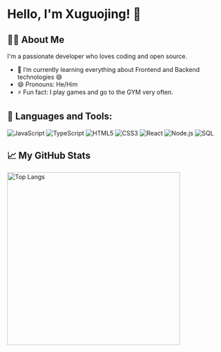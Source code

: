 # Hello, I'm Xuguojing! 👋

## 👨‍💻 About Me
I'm a passionate developer who loves coding and open source.

- 🌱 I’m currently learning everything about Frontend and Backend technologies 😅
- 😄 Pronouns: He/Him
- ⚡ Fun fact: I play games and go to the GYM very often.

## 🚀 Languages and Tools:
<p>
  <img alt="JavaScript" src="https://img.shields.io/badge/-JavaScript-black?style=flat-square&logo=javascript" />
  <img alt="TypeScript" src="https://img.shields.io/badge/-TypeScript-black?style=flat-square&logo=typescript" />
  <img alt="HTML5" src="https://img.shields.io/badge/-HTML5-black?style=flat-square&logo=html5" />
  <img alt="CSS3" src="https://img.shields.io/badge/-CSS3-black?style=flat-square&logo=css3&logoColor=1572B6" />
  <img alt="React" src="https://img.shields.io/badge/-React-black?style=flat-square&logo=react" />
  <img alt="Node.js" src="https://img.shields.io/badge/-Node.js-black?style=flat-square&logo=node.js" />
  <img alt="SQL" src="https://img.shields.io/badge/-SQL-black?style=flat-square&logo=postgresql" />
</p>

## 📈 My GitHub Stats
<img width="400px" src="https://github-readme-stats.vercel.app/api/top-langs/?username=xuguojing-xgj&layout=compact&theme=react" alt="Top Langs">
